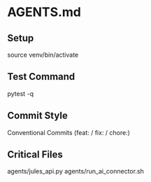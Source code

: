 # AGENTS.md
## Setup
source venv/bin/activate
## Test Command
pytest -q
## Commit Style
Conventional Commits (feat: / fix: / chore:)
## Critical Files
agents/jules_api.py
agents/run_ai_connector.sh
